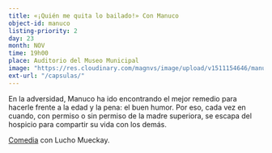 ```yaml
---
title: «¡Quién me quita lo bailado!» Con Manuco
object-id: manuco
listing-priority: 2
day: 23
month: NOV
time: 19h00
place: Auditorio del Museo Municipal
image: "https://res.cloudinary.com/magnvs/image/upload/v1511154646/manuco_kekkyy.jpg"
ext-url: "/capsulas/"
---
```


En la adversidad, Manuco ha ido encontrando el mejor remedio para hacerle frente a la edad y la pena: el buen humor. Por eso, cada vez en cuando, con permiso o sin permiso de la madre superiora, se escapa  del hospicio para compartir su vida con los demás.

<u>Comedia</u> con Lucho Mueckay.
